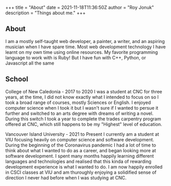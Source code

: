 +++
title = "About"
date = 2021-11-18T11:36:50Z
author = "Roy Jonuk"
description = "Things about me."
+++

## About

I am a mostly self-taught web developer, a painter, a writer, and an aspiring musician when I have spare time. Most web development technology I have learnt on my own time using online resources. My favorite programming language to work with is Ruby! But I have fun with C++, Python, or Javascript all the same

## School

College of New Caledonia - 2017 to 2020
I was a student at CNC for three years, at the time, I did not know exactly what I intended to focus on so I took a broad range of courses, mostly Sciences or English. I enjoyed computer science when I took it but I wasn't sure if I wanted to persue it further and switched to an arts degree with dreams of writing a novel. During this switch I took a year to complete the trades carpentry program offered at CNC, which still happens to be my "Highest" level of education.

Vancouver Island University - 2021 to Present
I currently am a student at VIU focusing heavily on computer science and software development. During the beginning of the Coronavirus pandemic I had a lot of time to think about what I wanted to do as a career, and began looking more at software development. I spent many months happily learning different languages and technologies and realised that this kinda of rewarding development experience is what I wanted to do. I am now happily enrolled in CSCI classes at VIU and am thuroughly enjoying a solidified sense of direction I never had before when I was studying at CNC.
